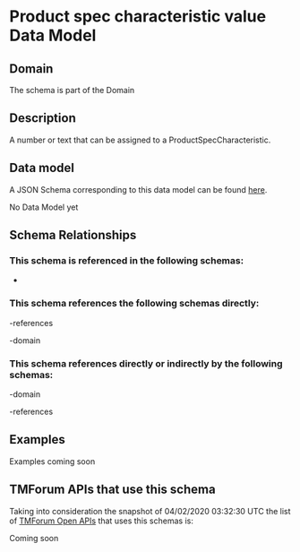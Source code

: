 # Product spec characteristic value Data Model

## Domain

The  schema is part of the  Domain

## Description

A number or text that can be assigned to a ProductSpecCharacteristic.

## Data model

A JSON Schema corresponding to this data model can be found
[here](https://github.com/tmforum-rand/schemas/blob/candidates/Product/ProductSpecCharacteristicValue.schema.json).

No Data Model yet

## Schema Relationships

### This schema is referenced in the following schemas:

-

### This schema references the following schemas directly:

-references

-domain

### This schema references directly or indirectly by the following schemas:

-domain

-references



## Examples

Examples coming soon

## TMForum APIs that use this schema

Taking into consideration the snapshot of 04/02/2020 03:32:30 UTC the list of [TMForum Open APIs](https://www.tmforum.org/open-apis/) that uses this schemas is:

Coming soon